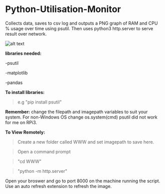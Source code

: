 # Python-Utilisation-Monitor
Collects data, saves to csv log and outputs a PNG graph of RAM and CPU % usage over time using psutil. 
Then uses python3 http.server to serve result over network.

![alt text](https://github.com/BobbyLeonard/Python-Utilisation-Monitor/blob/master/monitor.jpg)

**libraries needed:**

  -psutil
  
  -matplotlib
  
  -pandas
  
**To install libraries:** 

>e.g "pip install psutil"

**Remember:** change the filepath and imagepath variables to suit your system.
For non-Windows OS change os.system(cmd)
psutil did not work for me on RPi3.

**To View Remotely:**

  >Create a new folder called WWW and set imagepath to save here.
  
  >Open a command prompt
  
  >"cd WWW"
    
  >"python -m http.server"
  
  Open your broswer and go to port 8000 on the machine running the script.
  Use an auto refresh extension to refresh the image.
